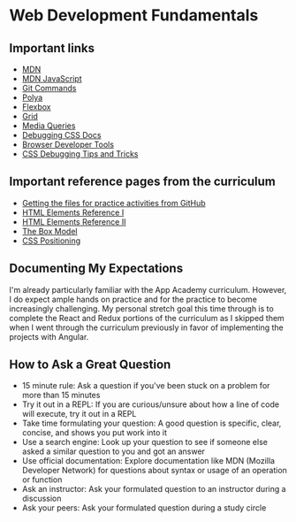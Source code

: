 # Web Development Fundamentals

## Important links
- [MDN](https://developer.mozilla.org/.)
- [MDN JavaScript](https://developer.mozilla.org/en-US/docs/Web/JavaScript)
- [Git Commands](https://confluence.atlassian.com/bitbucketserver/basic-git-commands-776639767.html)
- [Polya](https://en.wikipedia.org/wiki/How_to_Solve_It)
- [Flexbox](https://developer.mozilla.org/en-US/docs/Web/CSS/CSS_Flexible_Box_Layout/Basic_Concepts_of_Flexbox)
- [Grid](https://developer.mozilla.org/en-US/docs/Web/CSS/CSS_Grid_Layout/Basic_Concepts_of_Grid_Layout)
- [Media Queries](https://developer.mozilla.org/en-US/docs/Web/CSS/Media_Queries/Using_media_queries)
- [Debugging CSS Docs](https://developer.mozilla.org/en-US/docs/Learn/CSS/Building_blocks/Debugging_CSS)
- [Browser Developer Tools](https://developer.mozilla.org/en-US/docs/Learn/Common_questions/What_are_browser_developer_tools)
- [CSS Debugging Tips and Tricks](https://css-tricks.com/debugging-tips-tricks/)

## Important reference pages from the curriculum
- [Getting the files for practice activities from GitHub](https://my.appacademy.io/lessons/introduction-to-html/1c4c8f31/practices/directions-for-practice-activities/3acb20ab)
- [HTML Elements Reference I](https://my.appacademy.io/lessons/tags-and-elements/5d6c324f/practices/html-elements-reference-i/c8ec5fb0)
- [HTML Elements Reference II](https://my.appacademy.io/lessons/html-forms/bd44113b/practices/html-elements-reference-ii/b4411362)
- [The Box Model](https://my.appacademy.io/lessons/css-layout/eb955d57/practices/the-box-model/41d9fe74)
- [CSS Positioning](https://my.appacademy.io/lessons/css-layout/eb955d57/practices/css-positioning/3fd2113d)




## Documenting My Expectations

I'm already particularly familiar with the App Academy curriculum. However, I do expect ample hands on practice and for the practice to become increasingly challenging. My personal stretch goal this time through is to complete the React and Redux portions of the curriculum as I skipped them when I went through the curriculum previously in favor of implementing the projects with Angular.

## How to Ask a Great Question


- 15 minute rule: Ask a question if you've been stuck on a problem for more than 15 minutes
- Try it out in a REPL: If you are curious/unsure about how a line of code will execute, try it out in a REPL
- Take time formulating your question: A good question is specific, clear, concise, and shows you put work into it
- Use a search engine: Look up your question to see if someone else asked a similar question to you and got an answer
- Use official documentation: Explore documentation like MDN (Mozilla Developer Network) for questions about syntax or usage of an operation or function
- Ask an instructor: Ask your formulated question to an instructor during a discussion
- Ask your peers: Ask your formulated question during a study circle
